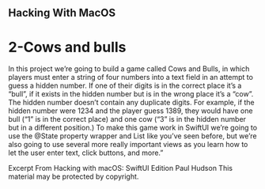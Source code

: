 ## Hacking With MacOS

# 2-Cows and bulls

In this project we’re going to build a game called Cows and Bulls, in which players must enter a string of four numbers into a text field in an attempt to guess a hidden number. If one of their digits is in the correct place it’s a “bull”, if it exists in the hidden number but is in the wrong place it’s a “cow”. The hidden number doesn’t contain any duplicate digits.
For example, if the hidden number were 1234 and the player guess 1389, they would have one bull (“1” is in the correct place) and one cow (“3” is in the hidden number but in a different position.)
To make this game work in SwiftUI we’re going to use the @State property wrapper and List like you’ve seen before, but we’re also going to use several more really important views as you learn how to let the user enter text, click buttons, and more.”

Excerpt From
Hacking with macOS: SwiftUI Edition
Paul Hudson
This material may be protected by copyright.
